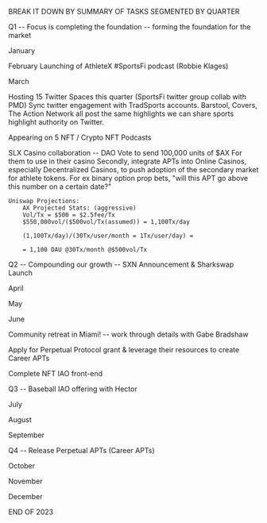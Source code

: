 BREAK IT DOWN BY SUMMARY OF TASKS SEGMENTED BY QUARTER

Q1 -- Focus is completing the foundation -- forming the foundation for the market

January

February
    Launching of AthleteX #SportsFi podcast (Robbie Klages)
    

March

Hosting 15 Twitter Spaces this quarter (SportsFi twitter group collab with PMD)
Sync twitter engagement with TradSports accounts. Barstool, Covers, The Action Network all post the same highlights we can share sports highlight authority on Twitter.

Appearing on 5 NFT / Crypto NFT Podcasts


SLX Casino collaboration -- DAO Vote to send 100,000 units of $AX For them to use in their casino
Secondly, integrate APTs into Online Casinos, especially Decentralized Casinos, to push adoption of the secondary market for athlete tokens. For ex binary option prop bets, "will this APT go above this number on a certain date?"

    Uniswap Projections:
        AX Projected Stats: (aggressive)
        Vol/Tx = $500 = $2.5fee/Tx
        $550,000vol/($500vol/Tx(assumed)) = 1,100Tx/day

        (1,100Tx/day)/(30Tx/user/month = 1Tx/user/day) =

        = 1,100 DAU @30Tx/month @$500vol/Tx


Q2 -- Compounding our growth -- SXN Announcement  & Sharkswap Launch

April

May

June

Community retreat in Miami!  -- work through details with Gabe Bradshaw

Apply for Perpetual Protocol grant & leverage their resources to create Career APTs

Complete NFT IAO front-end 


Q3 -- Baseball IAO offering with Hector 

July

August

September

Q4 -- Release Perpetual APTs (Career APTs)

October

November

December

END OF 2023
